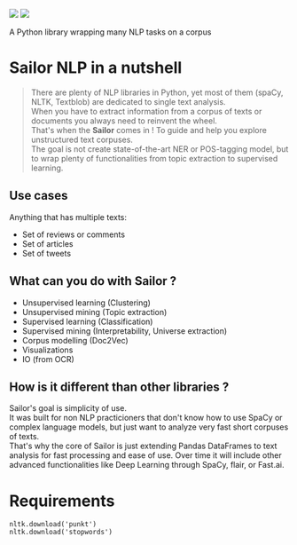 ![](https://i.ibb.co/R6G65pW/logo1.png)
![](https://i.ibb.co/f2qW1mP/banner1.png)

A Python library wrapping many NLP tasks on a corpus

# Sailor NLP in a nutshell
> There are plenty of NLP libraries in Python, yet most of them (spaCy, NLTK, Textblob) are dedicated to single text analysis. <br>
> When you have to extract information from a corpus of texts or documents you always need to reinvent the wheel.<br>
> That's when the **Sailor** comes in ! To guide and help you explore unstructured text corpuses. <br>
> The goal is not create state-of-the-art NER or POS-tagging model, but to wrap plenty of functionalities from topic extraction to supervised learning.<br>

## Use cases
Anything that has multiple texts:
- Set of reviews or comments
- Set of articles
- Set of tweets

## What can you do with Sailor ?
- Unsupervised learning (Clustering)
- Unsupervised mining (Topic extraction)
- Supervised learning (Classification)
- Supervised mining (Interpretability, Universe extraction)
- Corpus modelling (Doc2Vec)
- Visualizations
- IO (from OCR)

## How is it different than other libraries ?
Sailor's goal is simplicity of use. <br> 
It was built for non NLP practicioners that don't know how to use SpaCy or complex language models, but just want to analyze very fast short corpuses of texts. <br>
That's why the core of Sailor is just extending Pandas DataFrames to text analysis for fast processing and ease of use. 
Over time it will include other advanced functionalities like Deep Learning through SpaCy, flair, or Fast.ai.



# Requirements
```
nltk.download('punkt')
nltk.download('stopwords')
```


